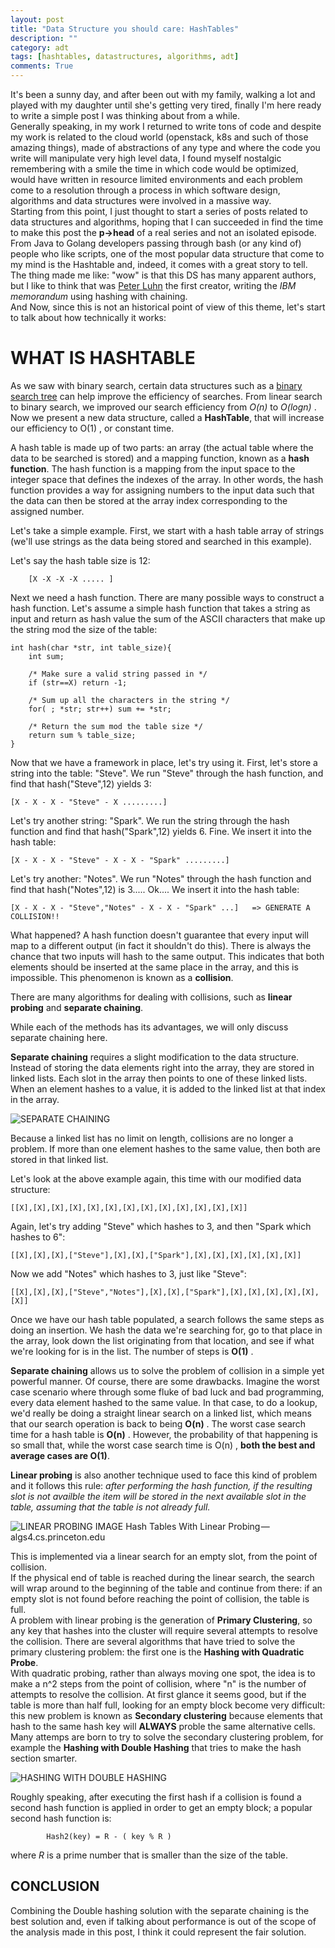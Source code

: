 ```yaml
---
layout: post
title: "Data Structure you should care: HashTables"
description: ""
category: adt
tags: [hashtables, datastructures, algorithms, adt]
comments: True
---
```


It's been a sunny day, and after been out with my family, walking a lot and played with my daughter until she's getting very tired,
finally I'm here ready to write a simple post I was thinking about from a while. <br>
Generally speaking, in my work I returned to write tons of code and despite my work is related to the cloud world (openstack, k8s
and such of those amazing things), made of abstractions of any type and where the code you write will manipulate very high level data,
I found myself nostalgic remembering with a smile the time in which code would be optimized, would have written in resource 
limited environments and each problem come to a resolution through a process in which software design, algorithms and data 
structures were involved in a massive way.<br>
Starting from this point, I just thought to start a series of posts related to data structures and algorithms, hoping that I
can succeeded in find the time to make this post the **p->head** of a real series and not an isolated episode.
From Java to Golang developers passing through bash (or any kind of) people who like scripts, one of the most popular data 
structure that come to my mind is the Hashtable and, indeed, it comes with a great story to tell.<br>
The thing made me like: "wow" is that this DS has many apparent authors, but I like to think that was 
[Peter Luhn](https://en.wikipedia.org/wiki/Hans_Peter_Luhn) the first creator, writing the *IBM memorandum* using hashing with chaining.<br>
And Now, since this is not an historical point of view of this theme, let's start to talk about how technically it works:

WHAT IS HASHTABLE
===
As we saw with binary search, certain data structures such as a [binary search tree](https://en.wikipedia.org/wiki/Binary_search_tree) 
can help improve the efficiency of searches.
From linear search to binary search, we improved our search efficiency from _O(n)_ to _O(logn)_ .
Now we present a new data structure, called a **HashTable**, that will increase our efficiency to O(1) , or constant time.

A hash table is made up of two parts: an array (the actual table where the data to be searched is stored) and a mapping function, known as a **hash function**. 
The hash function is a mapping from the input space to the integer space that defines the indexes of the array. 
In other words, the hash function provides a way for assigning numbers to the input data such that the data can then be
stored at the array index corresponding to the assigned number.

Let's take a simple example.
First, we start with a hash table array of strings (we'll use strings as the data being stored and searched in this example). 

Let's say the hash table size is 12:

		[X -X -X -X ..... ]

Next we need a hash function. There are many possible ways to construct a hash function.
Let's assume a simple hash function that takes a string as input and return as hash value the sum of the ASCII characters that make up the string mod the size of the table:


    int hash(char *str, int table_size){
    	int sum;

    	/* Make sure a valid string passed in */
    	if (str==X) return -1;

    	/* Sum up all the characters in the string */
    	for( ; *str; str++) sum += *str;

    	/* Return the sum mod the table size */
    	return sum % table_size;
    }

Now that we have a framework in place, let's try using it. First, let's store a string into the table: "Steve". We run "Steve" through the hash function, and find that hash("Steve",12) yields 3:
	
	[X - X - X - "Steve" - X .........]

Let's try another string: "Spark". We run the string through the hash function and find that hash("Spark",12) yields 6. Fine. We insert it into the hash table:

	[X - X - X - "Steve" - X - X - "Spark" .........]

Let's try another: "Notes". We run "Notes" through the hash function and find that hash("Notes",12) is 3..... Ok.... We insert it into the hash table:


	[X - X - X - "Steve","Notes" - X - X - "Spark" ...]   => GENERATE A COLLISION!!

What happened? A hash function doesn't guarantee that every input will map to a different output (in fact it shouldn't do this).
There is always the chance that two inputs will hash to the same output.
This indicates that both elements should be inserted at the same place in the array, and this is impossible. This phenomenon is known as a **collision**.

There are many algorithms for dealing with collisions, such as **linear probing** and **separate chaining**.

While each of the methods has its advantages, we will only discuss separate chaining here.

**Separate chaining** requires a slight modification to the data structure.
Instead of storing the data elements right into the array, they are stored in linked lists.
Each slot in the array then points to one of these linked lists. When an element hashes to a value, it is added to the linked list at that index in the array.

![SEPARATE CHAINING](/assets/images/posts/2018/hashtable/separate_chaining.png)

Because a linked list has no limit on length, collisions are no longer a problem.
If more than one element hashes to the same value, then both are stored in that linked list.


Let's look at the above example again, this time with our modified data structure:
	
	[[X],[X],[X],[X],[X],[X],[X],[X],[X],[X],[X],[X],[X]]
	
Again, let's try adding "Steve" which hashes to 3, and then "Spark which hashes to 6":

	[[X],[X],[X],["Steve"],[X],[X],["Spark"],[X],[X],[X],[X],[X],[X]]

Now we add "Notes" which hashes to 3, just like "Steve":

	[[X],[X],[X],["Steve","Notes"],[X],[X],["Spark"],[X],[X],[X],[X],[X],[X]]

Once we have our hash table populated, a search follows the same steps as doing an insertion.
We hash the data we're searching for, go to that place in the array, look down the list originating from that location,
and see if what we're looking for is in the list. The number of steps is **O(1)** .

**Separate chaining** allows us to solve the problem of collision in a simple yet powerful manner.
Of course, there are some drawbacks. Imagine the worst case scenario where through some fluke of bad luck and bad programming, every data element hashed to the same value.
In that case, to do a lookup, we'd really be doing a straight linear search on a linked list, which means that our search operation is back to being **O(n)** . 
The worst case search time for a hash table is **O(n)** . 
However, the probability of that happening is so small that, while the worst case search time is O(n) , **both the best and average cases are O(1)**.

**Linear probing** is also another technique used to face this kind of problem and it follows this rule:
*after performing the hash function, if the resulting slot is not availble the item will be stored in the next available slot in the table, assuming that the table is not already full.*<br>

![LINEAR PROBING IMAGE](/assets/images/posts/2018/hashtable/linear_probing.png)
Hash Tables With Linear Probing — algs4.cs.princeton.edu

This is implemented via a linear search for an empty slot, from the point of collision. <br>
If the physical end of table is reached during the linear search, the search will wrap around to the beginning of the table and continue from there: if an empty slot is not found before reaching the point of collision, the table is full.<br>
A problem with linear probing is the generation of **Primary Clustering**, so any key that hashes into the cluster will require several attempts to resolve the collision.
There are several algorithms that have tried to solve the primary clustering problem: the first one is the **Hashing with Quadratic Probe**.<br>
With quadratic probing, rather than always moving one spot, the idea is to make a n^2 steps from the point of collision, where "n" is the number of attempts to resolve the collision.
At first glance it seems good, but if the table is more than half full, looking for an empty block become very difficult: this new problem is known as **Secondary clustering** because elements that hash to the same hash key will **ALWAYS** proble the same alternative cells.
Many attemps are born to try to solve the secondary clustering problem, for example the **Hashing with Double Hashing** that tries to make the hash section smarter.<br>

![HASHING WITH DOUBLE HASHING](/assets/images/posts/2018/hashtable/double_hashing.png)

Roughly speaking, after executing the first hash if a collision is found a second hash function is applied in order to get an empty block; a popular second hash function is:

            Hash2(key) = R - ( key % R )

where *R* is a prime number that is smaller than the size of the table.


CONCLUSION
---
Combining the Double hashing solution with the separate chaining is the best solution and, even if talking about performance is 
out of the scope of the analysis made in this post, I think it could represent the fair solution.
